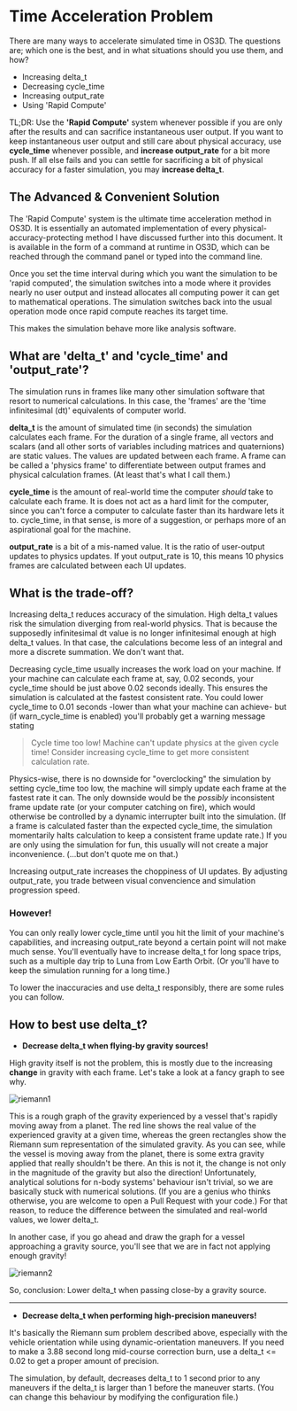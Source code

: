 # Time Acceleration Problem
There are many ways to accelerate simulated time in OS3D. The questions are; which one is the best, and in what situations should you use them, and how?

 - Increasing delta_t
 - Decreasing cycle_time
 - Increasing output_rate
 - Using 'Rapid Compute'

TL;DR: Use the **'Rapid Compute'** system whenever possible if you are only after the results and can sacrifice instantaneous user output. If you want to keep instantaneous user output and still care about physical accuracy, use **cycle_time** whenever possible, and **increase output_rate** for a bit more push. If all else fails and you can settle for sacrificing a bit of physical accuracy for a faster simulation, you may **increase delta_t**.

## The Advanced & Convenient Solution
The 'Rapid Compute' system is the ultimate time acceleration method in OS3D. It is essentially an automated implementation of every physical-accuracy-protecting method I have discussed further into this document. It is available in the form of a command at runtime in OS3D, which can be reached through the command panel or typed into the command line.

Once you set the time interval during which you want the simulation to be 'rapid computed', the simulation switches into a mode where it provides nearly no user output and instead allocates all computing power it can get to mathematical operations. The simulation switches back into the usual operation mode once rapid compute reaches its target time.

This makes the simulation behave more like analysis software.

## What are 'delta_t' and 'cycle_time' and 'output_rate'?
The simulation runs in frames like many other simulation software that resort to numerical calculations. In this case, the 'frames' are the 'time infinitesimal (dt)' equivalents of computer world.

**delta_t** is the amount of simulated time (in seconds) the simulation calculates each frame. For the duration of a single frame, all vectors and scalars (and all other sorts of variables including matrices and quaternions) are static values. The values are updated between each frame. A frame can be called a 'physics frame' to differentiate between output frames and physical calculation frames. (At least that's what I call them.)

**cycle_time** is the amount of real-world time the computer *should* take to calculate each frame. It is does not act as a hard limit for the computer, since you can't force a computer to calculate faster than its hardware lets it to. cycle_time, in that sense, is more of a suggestion, or perhaps more of an aspirational goal for the machine.

**output_rate** is a bit of a mis-named value. It is the ratio of user-output updates to physics updates. If yout output_rate is 10, this means 10 physics frames are calculated between each UI updates.

## What is the trade-off?
Increasing delta_t reduces accuracy of the simulation. High delta_t values risk the simulation diverging from real-world physics. That is because the supposedly infinitesimal dt value is no longer infinitesimal enough at high delta_t values. In that case, the calculations become less of an integral and more a discrete summation. We don't want that.

Decreasing cycle_time usually increases the work load on your machine. If your machine can calculate each frame at, say, 0.02 seconds, your cycle_time should be just above 0.02 seconds ideally. This ensures the simulation is calculated at the fastest consistent rate. You could lower cycle_time to 0.01 seconds -lower than what your machine can achieve- but (if warn_cycle_time is enabled) you'll probably get a warning message stating

> Cycle time too low! Machine can't update physics at the given cycle time!
> Consider increasing cycle_time to get more consistent calculation rate.

Physics-wise, there is no downside for "overclocking" the simulation by setting cycle_time too low, the machine will simply update each frame at the fastest rate it can. The only downside would be the *possibly* inconsistent frame update rate (or your computer catching on fire), which would otherwise be controlled by a dynamic interrupter built into the simulation. (If a frame is calculated faster than the expected cycle_time, the simulation momentarily halts calculation to keep a consistent frame update rate.) If you are only using the simulation for fun, this usually will not create a major inconvenience. (...but don't quote me on that.)

Increasing output_rate increases the choppiness of UI updates. By adjusting output_rate, you trade between visual convencience and simulation progression speed.

### However!
You can only really lower cycle_time until you hit the limit of your machine's capabilities, and increasing output_rate beyond a certain point will not make much sense. You'll eventually have to increase delta_t for long space trips, such as a multiple day trip to Luna from Low Earth Orbit. (Or you'll have to keep the simulation running for a long time.)

To lower the inaccuracies and use delta_t responsibly, there are some rules you can follow.

## How to best use delta_t?


- **Decrease delta_t when flying-by gravity sources!**

High gravity itself is not the problem, this is mostly due to the increasing **change** in gravity with each frame. Let's take a look at a fancy graph to see why.

![riemann1](https://user-images.githubusercontent.com/80536083/134770036-054cbcd9-cb6e-4bc0-80ed-08a45b026af1.png)

This is a rough graph of the gravity experienced by a vessel that's rapidly moving away from a planet. The red line shows the real value of the experienced gravity at a given time, whereas the green rectangles show the Riemann sum representation of the simulated gravity. As you can see, while the vessel is moving away from the planet, there is some extra gravity applied that really shouldn't be there. An this is not it, the change is not only in the magnitude of the gravity but also the direction! Unfortunately, analytical solutions for n-body systems' behaviour isn't trivial, so we are basically stuck with numerical solutions. (If you are a genius who thinks otherwise, you are welcome to open a Pull Request with your code.) For that reason, to reduce the difference between the simulated and real-world values, we lower delta_t.

In another case, if you go ahead and draw the graph for a vessel approaching a gravity source, you'll see that we are in fact not applying enough gravity!

![riemann2](https://user-images.githubusercontent.com/80536083/134770490-377ba216-74d2-4958-834a-18ac62e0b69e.png)

So, conclusion: Lower delta_t when passing close-by a gravity source.


------------

- **Decrease delta_t when performing high-precision maneuvers!**

It's basically the Riemann sum problem described above, especially with the vehicle orientation while using dynamic-orientation maneuvers. If you need to make a 3.88 second long mid-course correction burn, use a delta_t <= 0.02 to get a proper amount of precision.

The simulation, by default, decreases delta_t to 1 second prior to any maneuvers if the delta_t is larger than 1 before the maneuver starts. (You can change this behaviour by modifying the configuration file.)
